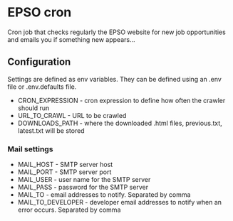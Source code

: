 # EPSO cron
Cron job that checks regularly the EPSO website for new job opportunities and emails you if something new appears...

## Configuration

Settings are defined as env variables. They can be defined using an .env file or .env.defaults file.

* CRON_EXPRESSION - cron expression to define how often the crawler should run
* URL_TO_CRAWL - URL to be crawled
* DOWNLOADS_PATH - where the downloaded .html files, previous.txt, latest.txt will be stored

### Mail settings

* MAIL_HOST - SMTP server host
* MAIL_PORT - SMTP server port
* MAIL_USER - user name for the SMTP server
* MAIL_PASS - password for the SMTP server
* MAIL_TO - email addresses to notify. Separated by comma
* MAIL_TO_DEVELOPER - developer email addresses to notify when an error occurs. Separated by comma
